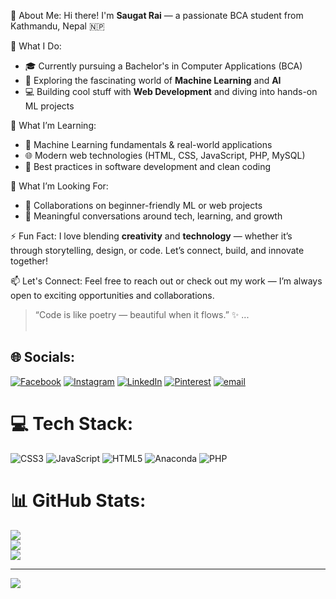 💫 About Me:
Hi there! I'm **Saugat Rai** — a passionate BCA student from Kathmandu, Nepal 🇳🇵

🚀 What I Do:
- 🎓 Currently pursuing a Bachelor's in Computer Applications (BCA)
- 🤖 Exploring the fascinating world of **Machine Learning** and **AI**
- 💻 Building cool stuff with **Web Development** and diving into hands-on ML projects

🌱 What I’m Learning:
- 🧠 Machine Learning fundamentals & real-world applications
- 🌐 Modern web technologies (HTML, CSS, JavaScript, PHP, MySQL)
- 🔧 Best practices in software development and clean coding

🤝 What I’m Looking For:
- 👯 Collaborations on beginner-friendly ML or web projects
- 💬 Meaningful conversations around tech, learning, and growth

⚡ Fun Fact:
I love blending **creativity** and **technology** — whether it’s through storytelling, design, or code. Let’s connect, build, and innovate together!

📫 Let's Connect:
Feel free to reach out or check out my work — I’m always open to exciting opportunities and collaborations.

> “Code is like poetry — beautiful when it flows.” ✨
...<br><br>


## 🌐 Socials:
[![Facebook](https://img.shields.io/badge/Facebook-%231877F2.svg?logo=Facebook&logoColor=white)](https://facebook.com/saugat.rai.357753) [![Instagram](https://img.shields.io/badge/Instagram-%23E4405F.svg?logo=Instagram&logoColor=white)](https://instagram.com/saugatkhalingrai_) [![LinkedIn](https://img.shields.io/badge/LinkedIn-%230077B5.svg?logo=linkedin&logoColor=white)](https://linkedin.com/in/saugat-rai-13b3b2357) [![Pinterest](https://img.shields.io/badge/Pinterest-%23E60023.svg?logo=Pinterest&logoColor=white)](https://pinterest.com/orbusdead) [![email](https://img.shields.io/badge/Email-D14836?logo=gmail&logoColor=white)](mailto:saugatrai571@gmail.com) 

# 💻 Tech Stack:
![CSS3](https://img.shields.io/badge/css3-%231572B6.svg?style=for-the-badge&logo=css3&logoColor=white) ![JavaScript](https://img.shields.io/badge/javascript-%23323330.svg?style=for-the-badge&logo=javascript&logoColor=%23F7DF1E) ![HTML5](https://img.shields.io/badge/html5-%23E34F26.svg?style=for-the-badge&logo=html5&logoColor=white) ![Anaconda](https://img.shields.io/badge/Anaconda-%2344A833.svg?style=for-the-badge&logo=anaconda&logoColor=white) ![PHP](https://img.shields.io/badge/php-%23777BB4.svg?style=for-the-badge&logo=php&logoColor=white)
# 📊 GitHub Stats:
![](https://github-readme-stats.vercel.app/api?username=saugatrai11&theme=ambient_gradient&hide_border=false&include_all_commits=false&count_private=false)<br/>
![](https://nirzak-streak-stats.vercel.app/?user=saugatrai11&theme=ambient_gradient&hide_border=false)<br/>
![](https://github-readme-stats.vercel.app/api/top-langs/?username=saugatrai11&theme=ambient_gradient&hide_border=false&include_all_commits=false&count_private=false&layout=compact)

---
[![](https://visitcount.itsvg.in/api?id=saugatrai11&icon=8&color=1)](https://visitcount.itsvg.in)

<!-- Proudly created with GPRM ( https://gprm.itsvg.in ) -->
